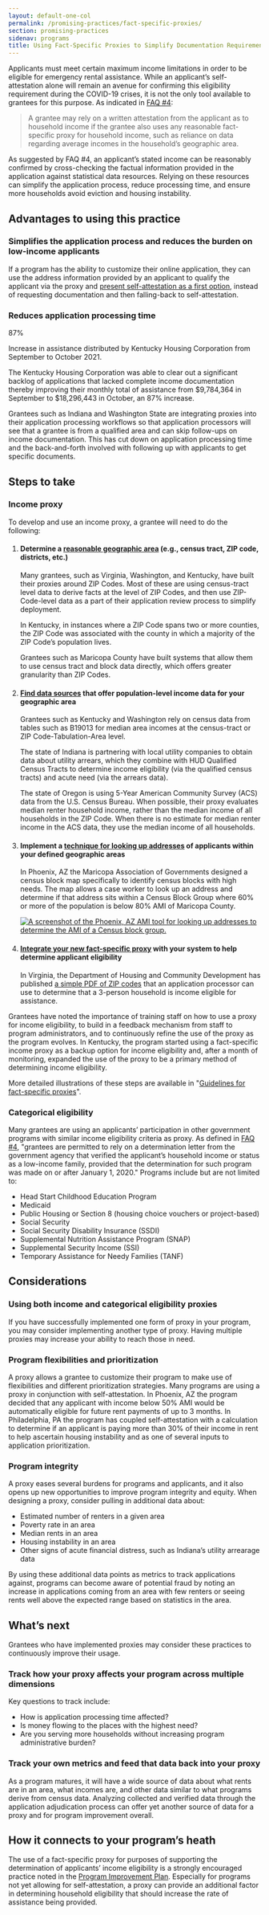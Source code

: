 ```yaml
---
layout: default-one-col
permalink: /promising-practices/fact-specific-proxies/
section: promising-practices
sidenav: programs
title: Using Fact-Specific Proxies to Simplify Documentation Requirements
---
```


<p>
  Applicants must meet certain maximum income limitations in order to be eligible for emergency rental assistance.  While an applicant’s self-attestation alone will remain an avenue for confirming this eligibility requirement during the COVID-19 crises, it is not the only tool available to grantees for this purpose. As indicated in <a href="https://home.treasury.gov/policy-issues/coronavirus/assistance-for-state-local-and-tribal-governments/emergency-rental-assistance-program/faqs#4">FAQ #4</a>:
</p>

<blockquote class="usa-intro era-guidance__blockquote">
  A grantee may rely on a written attestation from the applicant as to household income if the grantee also uses any reasonable fact-specific proxy for household income, such as reliance on data regarding average incomes in the household’s geographic area.
</blockquote>

<p>
  As suggested by FAQ #4, an applicant’s stated income can be reasonably confirmed by cross-checking the factual information provided in the application against statistical data resources. Relying on these resources can simplify the application process, reduce processing time, and ensure more households avoid eviction and housing instability.
</p>

<h2>Advantages to using this practice</h2>

<h3>Simplifies the application process and reduces the burden on low-income applicants</h3>
<p>
  If a program has the ability to customize their online application, they can use the address information provided by an applicant to qualify the applicant via the proxy and <a href="https://home.treasury.gov/policy-issues/coronavirus/assistance-for-state-local-and-tribal-governments/emergency-rental-assistance-program/service-design/example-application-screens%23income-fact-specific-proxy">present self-attestation as a first option</a>, instead of requesting documentation and then falling-back to self-attestation.
</p>

<h3>Reduces application processing time</h3>
<div class="grid-row grid-gap">
  <div class="tablet:grid-col-5">
    <div class="era-guidance-data__number">87%</div> 
    <p class="era-guidance-data__detail">
      Increase in assistance distributed by Kentucky Housing Corporation from September to October 2021.
    </p>
  </div>
  <div class="tablet:grid-col-5">
    <p>
      The Kentucky Housing Corporation was able to clear out a significant backlog of applications that lacked complete income documentation thereby improving their monthly total of assistance from $9,784,364 in September to $18,296,443 in October, an 87% increase.
    </p>
  </div>
</div>
<p>
  Grantees such as Indiana and Washington State are integrating proxies into their application processing workflows so that application processors will see that a grantee is from a qualified area and can skip follow-ups on income documentation. This has cut down on application processing time and the back-and-forth involved with following up with applicants to get specific documents.
</p>

<h2>Steps to take</h2>

<h3>Income proxy</h3>
<p>
  To develop and use an income proxy, a grantee will need to do the following:
</p>

<ol class="usa-process-list">
  <li class="usa-process-list__item">
    <h4 class="usa-process-list__heading era-guidance-process-list__heading">
      Determine a <a href="https://home.treasury.gov/policy-issues/coronavirus/assistance-for-state-local-and-tribal-governments/emergency-rental-assistance-program/service-design/fact-specific-proxies#determining-a-geographic-area-for-your-proxy">reasonable geographic area</a> (e.g., census tract, ZIP code, districts, etc.)
    </h4>
    <p class="era-guidance-process-list__supporting-text">
      Many grantees, such as Virginia, Washington, and Kentucky, have built their proxies around ZIP Codes. Most of these are using census-tract level data to derive facts at the level of ZIP Codes, and then use ZIP-Code-level data as a part of their application review process to simplify deployment.
    </p>
    <p class="era-guidance-process-list__supporting-text">
      In Kentucky, in instances where a ZIP Code spans two or more counties, the ZIP Code was associated with the county in which a majority of the ZIP Code’s population lives.
    </p>
    <p class="era-guidance-process-list__supporting-text">
      Grantees such as Maricopa County have built systems that allow them to use census tract and block data directly, which offers greater granularity than ZIP Codes.
    </p>
  </li>
  <li class="usa-process-list__item">
    <h4 class="usa-process-list__heading era-guidance-process-list__heading">
      <a href="https://home.treasury.gov/policy-issues/coronavirus/assistance-for-state-local-and-tribal-governments/emergency-rental-assistance-program/service-design/fact-specific-proxies#finding-data-sources">Find data sources</a> that offer population-level income data for your geographic area
    </h4>
    <p class="era-guidance-process-list__supporting-text">
      Grantees such as Kentucky and Washington rely on census data from tables such as B19013 for median area incomes at the census-tract or ZIP Code-Tabulation-Area level.
    </p>
    <p class="era-guidance-process-list__supporting-text">
      The state of Indiana is partnering with local utility companies to obtain data about utility arrears, which they combine with HUD Qualified Census Tracts to determine income eligibility (via the qualified census tracts) and acute need (via the arrears data).
    </p>
    <p class="era-guidance-process-list__supporting-text">
      The state of Oregon is using 5-Year American Community Survey (ACS) data from the U.S. Census Bureau. When possible, their proxy evaluates median renter household income, rather than the median income of all households in the ZIP Code. When there is no estimate for median renter income in the ACS data, they use the median income of all households.
    </p>
  </li>
  <li class="usa-process-list__item">
    <h4 class="usa-process-list__heading era-guidance-process-list__heading">
      Implement a <a href="https://home.treasury.gov/policy-issues/coronavirus/assistance-for-state-local-and-tribal-governments/emergency-rental-assistance-program/service-design/fact-specific-proxies#performing-address-lookups">technique for looking up addresses</a> of applicants within your defined geographic areas
    </h4>
    <div class="grid-row grid-gap">
      <div class="tablet:grid-col-7">
        <p class="era-guidance-process-list__supporting-text">
          In Phoenix, AZ the Maricopa Association of Governments designed a census block map specifically to identify census blocks with high needs. The map allows a case worker to look up an address and determine if that address sits within a Census Block Group where 60% or more of the population is below 80% AMI of Maricopa County.
        </p>
      </div>
      <div class="tablet:grid-col-5">
        <a href="{{ site.baseurl }}/assets/img/phoenix-az-ami-tool.png" target="_blank" class="era-guidance-process-list__image-link">
          <img src="{{ site.baseurl }}/assets/img/phoenix-az-ami-tool.png" alt="A screenshot of the Phoenix, AZ AMI tool for looking up addresses to determine the AMI of a Census block group.">
        </a>
      </div>
    </div>
  </li>
  <li class="usa-process-list__item">
    <h4 class="usa-process-list__heading era-guidance-process-list__heading">
      <a href="https://home.treasury.gov/policy-issues/coronavirus/assistance-for-state-local-and-tribal-governments/emergency-rental-assistance-program/service-design/fact-specific-proxies#integrating-your-proxy-with-your-application">Integrate your new fact-specific proxy</a> with your system to help determine applicant eligibility
    </h4>
    <p class="era-guidance-process-list__supporting-text">
      In Virginia, the Department of Housing and Community Development has published <a href="https://dhcd.virginia.gov/sites/default/files/Docx/rmrp/fact-specific-proxy-zip-codes.pdf">a simple PDF of ZIP codes</a> that an application processor can use to determine that a 3-person household is income eligible for assistance.
    </p>
  </li>
</ol>

<p>
  Grantees have noted the importance of training staff on how to use a proxy for income eligibility, to build in a feedback mechanism from staff to program administrators, and to continuously refine the use of the proxy as the program evolves. In Kentucky, the program started using a fact-specific income proxy as a backup option for income eligibility and, after a month of monitoring, expanded the use of the proxy to be a primary method of determining income eligibility. 
</p>

<p>More detailed illustrations of these steps are available in "<a href="https://home.treasury.gov/policy-issues/coronavirus/assistance-for-state-local-and-tribal-governments/emergency-rental-assistance-program/service-design/fact-specific-proxies">Guidelines for fact-specific proxies</a>".</p> 

<h3>Categorical eligibility</h3>
<p>
  Many grantees are using an applicants’ participation in other government programs with similar income eligibility criteria as proxy. As defined in <a href="https://home.treasury.gov/policy-issues/coronavirus/assistance-for-state-local-and-tribal-governments/emergency-rental-assistance-program/faqs#4">FAQ #4</a>, "grantees are permitted to rely on a determination letter from the government agency that verified the applicant’s household income or status as a low-income family, provided that the determination for such program was made on or after January 1, 2020." Programs include but are not limited to:
</p>
<ul>
  <li>Head Start Childhood Education Program</li>
  <li>Medicaid</li>
  <li>Public Housing or Section 8 (housing choice vouchers or project-based)</li>
  <li>Social Security</li>
  <li>Social Security Disability Insurance (SSDI)</li>
  <li>Supplemental Nutrition Assistance Program (SNAP)</li>
  <li>Supplemental Security Income (SSI)</li>
  <li>Temporary Assistance for Needy Families (TANF)</li>
</ul>

<h2>Considerations</h2>

<h3>Using both income and categorical eligibility proxies</h3>
<p>
  If you have successfully implemented one form of proxy in your program, you may consider implementing another type of proxy. Having multiple proxies may increase your ability to reach those in need.
</p>

<h3>Program flexibilities and prioritization</h3>
<p>
  A proxy allows a grantee to customize their program to make use of flexibilities and different prioritization strategies. Many programs are using a proxy in conjunction with self-attestation. In Phoenix, AZ the program decided that any applicant with income below 50% AMI would be automatically eligible for future rent payments of up to 3 months. In Philadelphia, PA the program has coupled self-attestation with a calculation to determine if an applicant is paying more than 30% of their income in rent to help ascertain housing instability and as one of several inputs to application prioritization.
</p>

<h3>Program integrity</h3>
<p>
  A proxy eases several burdens for programs and applicants, and it also opens up new opportunities to improve program integrity and equity. When designing a proxy, consider pulling in additional data about:
</p>
<ul>
  <li>Estimated number of renters in a given area</li>
  <li>Poverty rate in an area</li>
  <li>Median rents in an area</li>
  <li>Housing instability in an area</li>
  <li>Other signs of acute financial distress, such as Indiana’s utility arrearage data</li>
</ul>
<p>
  By using these additional data points as metrics to track applications against, programs can  become aware of potential fraud by noting an increase in applications coming from an area with few renters or seeing rents well above the expected range based on statistics in the area.
</p>

<h2>What’s next</h2>

Grantees who have implemented proxies may consider these practices to continuously improve their usage.

<h3>Track how your proxy affects your program across multiple dimensions</h3>
<p>Key questions to track include:</p>
<ul>
  <li>How is application processing time affected?</li>
  <li>Is money flowing to the places with the highest need?</li>
  <li>Are you serving more households without increasing program administrative burden?</li>
</ul>

<h3>Track your own metrics and feed that data back into your proxy</h3>
<p>
  As a program matures, it will have a wide source of data about what rents are in an area, what incomes are, and other data similar to what programs derive from census data. Analyzing collected and verified data through the application adjudication process can offer yet another source of data for a proxy and for program improvement overall.
</p>

<h2>How it connects to your program’s heath</h2>
<p>
  The use of a fact-specific proxy for purposes of supporting the determination of applicants’ income eligibility is a strongly encouraged practice noted in the <a href="https://home.treasury.gov/system/files/136/1505-0266-Program-Improvement-Plan.pdf">Program Improvement Plan</a>. Especially for programs not yet allowing for self-attestation, a proxy can provide an additional factor in determining household eligibility that should increase the rate of assistance being provided.
</p>
